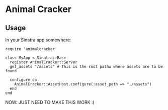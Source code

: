 # Animal Cracker

## Usage  

In your Sinatra app somewhere:

    require 'animalcracker'

    class MyApp < Sinatra::Base
      register AnimalCracker::Server
      get_assets "/assets" # This is the root pathw where assets are to be found

      configure do
        AnimalCracker::AssetHost.configure(:asset_path => "./assets")
      end
    end

NOW: JUST NEED TO MAKE THIS WORK :)
